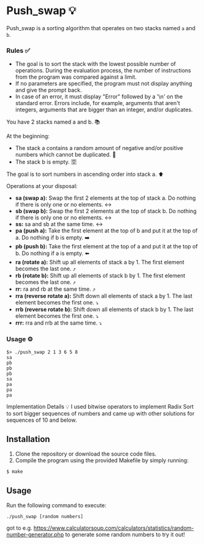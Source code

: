 # Push_swap 💡

Push_swap is a sorting algorithm that operates on two stacks named `a` and `b`. 

### Rules ✅

- The goal is to sort the stack with the lowest possible number of operations.
During the evaluation process, the number of instructions from the program was compared against a limit.
- If no parameters are specified, the program must not display anything and give the prompt back.
- In case of an error, it must display "Error" followed by a '\n' on the standard error.
Errors include, for example, arguments that aren't integers, arguments that are bigger than an integer, and/or duplicates.


You have 2 stacks named a and b. 📚

At the beginning:
- The stack a contains a random amount of negative and/or positive numbers which cannot be duplicated. 🎲
- The stack b is empty. 🈳

The goal is to sort numbers in ascending order into stack a. ⬆️

Operations at your disposal:

- **sa (swap a):** Swap the first 2 elements at the top of stack a. Do nothing if there is only one or no elements. ↔️
- **sb (swap b):** Swap the first 2 elements at the top of stack b. Do nothing if there is only one or no elements. ↔️
- **ss:** sa and sb at the same time. ↔️
- **pa (push a):** Take the first element at the top of b and put it at the top of a. Do nothing if b is empty. ➡️
- **pb (push b):** Take the first element at the top of a and put it at the top of b. Do nothing if a is empty. ⬅️
- **ra (rotate a):** Shift up all elements of stack a by 1. The first element becomes the last one. ⤴️
- **rb (rotate b):** Shift up all elements of stack b by 1. The first element becomes the last one. ⤴️
- **rr:** ra and rb at the same time. ⤴️
- **rra (reverse rotate a):** Shift down all elements of stack a by 1. The last element becomes the first one. ⤵️
- **rrb (reverse rotate b):** Shift down all elements of stack b by 1. The last element becomes the first one. ⤵️
- **rrr:** rra and rrb at the same time. ⤵️


### Usage ⚙️

```shell
$> ./push_swap 2 1 3 6 5 8
sa
pb
pb
pb
sa
pa
pa
pa
```


Implementation Details 💡
I used bitwise operators to implement Radix Sort to sort bigger sequences of numbers and came up with other solutions for sequences of 10 and below.

## Installation
1. Clone the repository or download the source code files.
2. Compile the program using the provided Makefile by simply running:

```$ make```


## Usage
Run the following command to execute:

```./push_swap [random numbers]```

got to e.g. https://www.calculatorsoup.com/calculators/statistics/random-number-generator.php to generate some random numbers to try it out!


